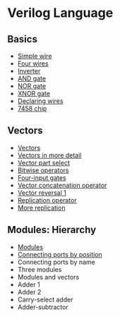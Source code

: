 # Verilog Language
## Basics
* [Simple wire](./3/3.md)
* [Four wires](./4/4.md)
* [Inverter](./5/5.md)
* [AND gate](./6/6.md)
* [NOR gate](./7/7.md)
* [XNOR gate](./8/8.md)
* [Declaring wires](./9/9.md)
* [7458 chip](./10/10.md)

## Vectors
* [Vectors](./11/11.md)
* [Vectors in more detail](./12/12.md)
* [Vector part select](./13/13.md)
* [Bitwise operators](./14/14.md)
* [Four-input gates](./15/15.md)
* [Vector concatenation operator](./16/16.md)
* [Vector reversal 1](./17/17.md)
* [Replication operator](./18/18.md)
* [More replication](./19/19.md)

## Modules: Hierarchy
* [Modules](./20/20.md)
* [Connecting ports by position](./21/21.md)
* Connecting ports by name
* Three modules
* Modules and vectors
* Adder 1
* Adder 2
* Carry-select adder
* Adder-subtractor
